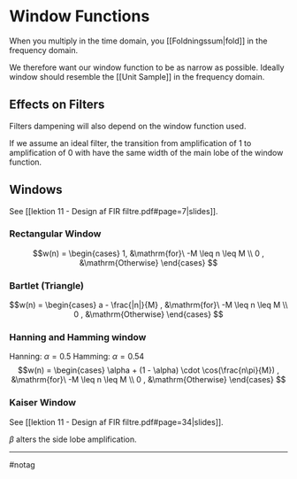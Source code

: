 # Window Functions

When you multiply in the time domain, you [[Foldningssum|fold]] in the frequency domain.

We therefore want our window function to be as narrow as possible. Ideally window should resemble the [[Unit Sample]] in the frequency domain. 

## Effects on Filters
Filters dampening will also depend on the window function used.

If we assume an ideal filter, the transition from amplification of $1$ to amplification of $0$ with have the same width of the main lobe of the window function.

## Windows
See [[lektion 11 - Design af FIR filtre.pdf#page=7|slides]].

### Rectangular Window
$$w(n) = 
\begin{cases}
1, &\mathrm{for}\ -M \leq n \leq M \\
0                 , &\mathrm{Otherwise}
\end{cases}
$$

### Bartlet (Triangle)
$$w(n) = 
\begin{cases}
a - \frac{|n|}{M} , &\mathrm{for}\ -M \leq n \leq M \\
0                 , &\mathrm{Otherwise}
\end{cases}
$$

### Hanning and Hamming window
Hanning: $\alpha = 0.5$
Hamming: $\alpha = 0.54$
$$w(n) = 
\begin{cases}
\alpha + (1 - \alpha) \cdot \cos(\frac{n\pi}{M}) , &\mathrm{for}\ -M \leq n \leq M \\
0                 , &\mathrm{Otherwise}
\end{cases}
$$
### Kaiser Window
See [[lektion 11 - Design af FIR filtre.pdf#page=34|slides]].

$\beta$ alters the side lobe amplification.

---
#notag